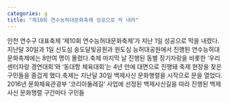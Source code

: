 ```yaml
---
categories: g
title: "제10회 연수능허대문화축제 성공으로 막 내려"
---
```

인천 연수구 대표축제 ‘제10회 연수능허대문화축제’가 지난 1일 성공으로 막을 내렸다.지난달 30일과 1일 신도심 송도달빛공원과 원도심 능허대공원에서 진행된 연수능허대문화축제에는 8만여 명이 몰렸다.축제 마지막 날 진행된 동별 장기자랑을 비롯한 ‘우리센터자랑 경연대회’와 ‘동대항 체육대회’는 4년 만에 대면으로 진행돼 축제 현장을 찾은 구민들을 즐겁게 했다.축제는 지난달 30일 백제사신 문화행렬을 시작으로 문을 열었다. 2016년 문화체육관광부 ‘코리아둘레길’ 사업에 선정된 백제사신길을 따라 진행된 백제사신 문화행렬 구간마다 구민들